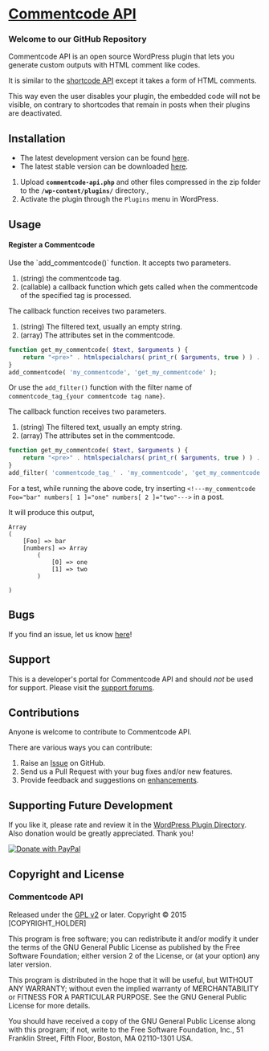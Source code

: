 # [Commentcode API](http://wordpress.org/plugins/commentcode-api/) #

### Welcome to our GitHub Repository

Commentcode API is an open source WordPress plugin that lets you generate custom outputs with HTML comment like codes.  

It is similar to the [shortcode API](https://codex.wordpress.org/Shortcode_API) except it takes a form of HTML comments.

This way even the user disables your plugin, the embedded code will not be visible, on contrary to shortcodes that remain in posts when their plugins are deactivated. 


## Installation ##

- The latest development version can be found [here](https://github.com/michaeluno/commentcode-api/branches). 
- The latest stable version can be downloaded [here](http://downloads.wordpress.org/plugin/commentcode-api.latest-stable.zip).

1. Upload **`commentcode-api.php`** and other files compressed in the zip folder to the **`/wp-content/plugins/`** directory.,
2. Activate the plugin through the `Plugins` menu in WordPress.

## Usage ##
<h4>Register a Commentcode</h4>
Use the `add_commentcode()` function. It accepts two parameters.

1. (string) the commentcode tag.
2. (callable) a callback function which gets called when the commentcode of the specified tag is processed.

The callback function receives two parameters.

1. (string) The filtered text, usually an empty string.
2. (array) The attributes set in the commentcode.
```php
function get_my_commentcode( $text, $arguments ) {
    return "<pre>" . htmlspecialchars( print_r( $arguments, true ) ) . "</pre>";
}
add_commentcode( 'my_commentcode', 'get_my_commentcode' );
```

Or use the `add_filter()` function with the filter name of `commentcode_tag_{your commentcode tag name}`.

The callback function receives two parameters.

1. (string) The filtered text, usually an empty string.
2. (array) The attributes set in the commentcode.

```php
function get_my_commentcode( $text, $arguments ) {
    return "<pre>" . htmlspecialchars( print_r( $arguments, true ) ) . "</pre>";
}
add_filter( 'commentcode_tag_' . 'my_commentcode', 'get_my_commentcode', 10, 2 );
```

For a test, while running the above code, try inserting `<!---my_commentcode Foo="bar" numbers[ 1 ]="one" numbers[ 2 ]="two"--->` in a post.

It will produce this output,
```
Array
(
    [Foo] => bar
    [numbers] => Array
        (
            [0] => one
            [1] => two
        )

)
```

## Bugs ##
If you find an issue, let us know [here](https://github.com/michaeluno/commentcode-api/issues)!

## Support ##
This is a developer's portal for Commentcode API and should _not_ be used for support. Please visit the [support forums](http://wordpress.org/support/plugin/commentcode-api).

## Contributions ##
Anyone is welcome to contribute to Commentcode API.

There are various ways you can contribute:

1. Raise an [Issue](https://github.com/michaeluno/commentcode-api/issues) on GitHub.
2. Send us a Pull Request with your bug fixes and/or new features.
3. Provide feedback and suggestions on [enhancements](https://github.com/michaeluno/commentcode-api/issues?direction=desc&labels=Enhancement&page=1&sort=created&state=open).

## Supporting Future Development ##

If you like it, please rate and review it in the [WordPress Plugin Directory](http://wordpress.org/support/view/plugin-reviews/commentcode-api?filter=5). Also donation would be greatly appreciated. Thank you!

[![Donate with PayPal](https://www.paypal.com/en_US/i/btn/x-click-but04.gif)](http://en.michaeluno.jp/donate) 

## Copyright and License ##

### Commentcode API ###
Released under the [GPL v2](./LICENSE.txt) or later.
Copyright © 2015 [COPYRIGHT_HOLDER]

This program is free software; you can redistribute it and/or modify
it under the terms of the GNU General Public License as published by
the Free Software Foundation; either version 2 of the License, or
(at your option) any later version.

This program is distributed in the hope that it will be useful,
but WITHOUT ANY WARRANTY; without even the implied warranty of
MERCHANTABILITY or FITNESS FOR A PARTICULAR PURPOSE.  See the
GNU General Public License for more details.

You should have received a copy of the GNU General Public License along
with this program; if not, write to the Free Software Foundation, Inc.,
51 Franklin Street, Fifth Floor, Boston, MA 02110-1301 USA.
